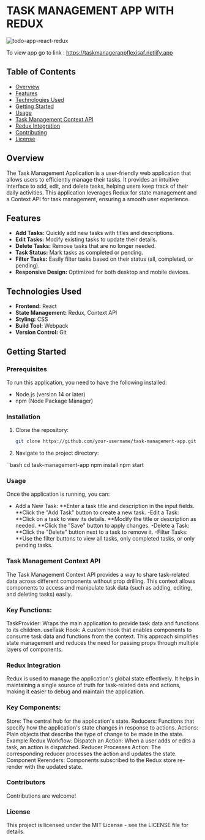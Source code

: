 # TASK MANAGEMENT APP WITH REDUX
![todo-app-react-redux](/src/assets/github-cover.png)

To view app go to link : https://taskmanagerappflexisaf.netlify.app


## Table of Contents
- [Overview](#overview)
- [Features](#features)
- [Technologies Used](#technologies-used)
- [Getting Started](#getting-started)
- [Usage](#usage)
- [Task Management Context API](#task-management-context-api)
- [Redux Integration](#redux-integration)
- [Contributing](#contributing)
- [License](#license)

## Overview
The Task Management Application is a user-friendly web application that allows users to efficiently manage their tasks. It provides an intuitive interface to add, edit, and delete tasks, helping users keep track of their daily activities. This application leverages Redux for state management and a Context API for task management, ensuring a smooth user experience.

## Features
- **Add Tasks:** Quickly add new tasks with titles and descriptions.
- **Edit Tasks:** Modify existing tasks to update their details.
- **Delete Tasks:** Remove tasks that are no longer needed.
- **Task Status:** Mark tasks as completed or pending.
- **Filter Tasks:** Easily filter tasks based on their status (all, completed, or pending).
- **Responsive Design:** Optimized for both desktop and mobile devices.

## Technologies Used
- **Frontend:** React
- **State Management:** Redux, Context API
- **Styling:** CSS
- **Build Tool:** Webpack
- **Version Control:** Git

## Getting Started

### Prerequisites
To run this application, you need to have the following installed:
- Node.js (version 14 or later)
- npm (Node Package Manager)

### Installation
1. Clone the repository:
   ```bash
   git clone https://github.com/your-username/task-management-app.git
2.  Navigate to the project directory:

``bash
cd task-management-app
npm install
npm start


### Usage
Once the application is running, you can:

- Add a New Task:
**Enter a task title and description in the input fields.
**Click the "Add Task" button to create a new task.
-Edit a Task:
**Click on a task to view its details.
**Modify the title or description as needed.
**Click the "Save" button to apply changes.
-Delete a Task:
**Click the "Delete" button next to a task to remove it.
-Filter Tasks:
**Use the filter buttons to view all tasks, only completed tasks, or only pending tasks.

### Task Management Context API
The Task Management Context API provides a way to share task-related data across different components without prop drilling. This context allows components to access and manipulate task data (such as adding, editing, and deleting tasks) easily.

### Key Functions:
TaskProvider: Wraps the main application to provide task data and functions to its children.
useTask Hook: A custom hook that enables components to consume task data and functions from the context.
This approach simplifies state management and reduces the need for passing props through multiple layers of components.

### Redux Integration
Redux is used to manage the application's global state effectively. It helps in maintaining a single source of truth for task-related data and actions, making it easier to debug and maintain the application.

### Key Components:
Store: The central hub for the application's state.
Reducers: Functions that specify how the application's state changes in response to actions.
Actions: Plain objects that describe the type of change to be made in the state.
Example Redux Workflow:
Dispatch an Action: When a user adds or edits a task, an action is dispatched.
Reducer Processes Action: The corresponding reducer processes the action and updates the state.
Component Rerenders: Components subscribed to the Redux store re-render with the updated state.

### Contributors
Contributions are welcome! 


### License
This project is licensed under the MIT License - see the LICENSE file for details.


